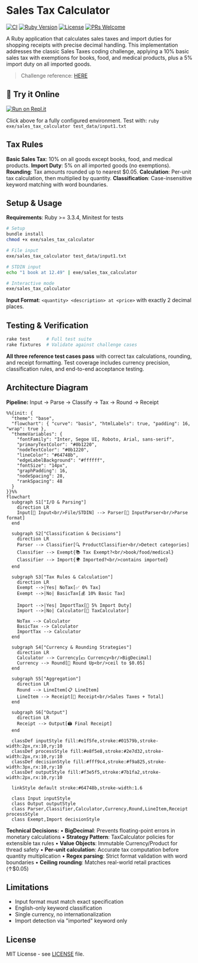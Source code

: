 # Sales Tax Calculator

[![CI](https://github.com/Gfreschi/sales_taxes_challenge/workflows/CI/badge.svg)](https://github.com/Gfreschi/sales_taxes_challenge/actions)
[![Ruby Version](https://img.shields.io/badge/ruby-%3E%3D%203.3.4-red.svg)](https://ruby-lang.org)
[![License](https://img.shields.io/badge/license-MIT-blue.svg)](LICENSE)
[![PRs Welcome](https://img.shields.io/badge/PRs-welcome-brightgreen.svg)](https://github.com/Gfreschi/sales_taxes_challenge/pulls)

A Ruby application that calculates sales taxes and import duties for shopping receipts with precise decimal handling. This implementation addresses the classic Sales Taxes coding challenge, applying a 10% basic sales tax with exemptions for books, food, and medical products, plus a 5% import duty on all imported goods.

> Challenge reference: [HERE](https://gist.github.com/safplatform/792314da6b54346594432f30d5868f36)

## 🚀 Try it Online

[![Run on Repl.it](https://img.shields.io/badge/run%20on-repl.it-667881.svg)](https://replit.com/@Gfreschi/salestaxeschallenge)

Click above for a fully configured environment. Test with: `ruby exe/sales_tax_calculator test_data/input1.txt`

## Tax Rules

**Basic Sales Tax**: 10% on all goods except books, food, and medical products.
**Import Duty**: 5% on all imported goods (no exemptions).
**Rounding**: Tax amounts rounded up to nearest $0.05.
**Calculation**: Per-unit tax calculation, then multiplied by quantity.
**Classification**: Case-insensitive keyword matching with word boundaries.

## Setup & Usage

**Requirements**: Ruby >= 3.3.4, Minitest for tests

```bash
# Setup
bundle install
chmod +x exe/sales_tax_calculator

# File input
exe/sales_tax_calculator test_data/input1.txt

# STDIN input
echo "1 book at 12.49" | exe/sales_tax_calculator

# Interactive mode
exe/sales_tax_calculator
```

**Input Format**: `<quantity> <description> at <price>` with exactly 2 decimal places.

## Testing & Verification

```bash
rake test      # Full test suite
rake fixtures  # Validate against challenge cases
```

**All three reference test cases pass** with correct tax calculations, rounding, and receipt formatting. Test coverage includes currency precision, classification rules, and end-to-end acceptance testing.

## Architecture Diagram

**Pipeline:** Input → Parse → Classify → Tax → Round → Receipt

```mermaid
%%{init: {
  "theme": "base",
  "flowchart": { "curve": "basis", "htmlLabels": true, "padding": 16, "wrap": true },
  "themeVariables": {
    "fontFamily": "Inter, Segoe UI, Roboto, Arial, sans-serif",
    "primaryTextColor": "#0b1220",
    "nodeTextColor": "#0b1220",
    "lineColor": "#64748b",
    "edgeLabelBackground": "#ffffff",
    "fontSize": "14px",
    "graphPadding": 16,
    "nodeSpacing": 28,
    "rankSpacing": 48
  }
}}%%
flowchart 
  subgraph S1["I/O & Parsing"]
    direction LR
    Input[📄 Input<br/>File/STDIN] --> Parser[📝 InputParser<br/>Parse format]
  end

  subgraph S2["Classification & Decisions"]
    direction LR
    Parser --> Classifier[🔍 ProductClassifier<br/>Detect categories]
    Classifier --> Exempt{📚 Tax Exempt?<br/>book/food/medical}
    Classifier --> Import{🌍 Imported?<br/>contains imported}
  end

  subgraph S3["Tax Rules & Calculation"]
    direction LR
    Exempt -->|Yes| NoTax[✅ 0% Tax]
    Exempt -->|No| BasicTax[💰 10% Basic Tax]

    Import -->|Yes| ImportTax[🚢 5% Import Duty]
    Import -->|No| Calculator[🧮 TaxCalculator]

    NoTax --> Calculator
    BasicTax --> Calculator
    ImportTax --> Calculator
  end

  subgraph S4["Currency & Rounding Strategies"]
    direction LR
    Calculator --> Currency[💵 Currency<br/>BigDecimal]
    Currency --> Round[🔄 Round Up<br/>ceil to $0.05]
  end

  subgraph S5["Aggregation"]
    direction LR
    Round --> LineItem[📋 LineItem]
    LineItem --> Receipt[🧾 Receipt<br/>Sales Taxes + Total]
  end

  subgraph S6["Output"]
    direction LR
    Receipt --> Output[🖨️ Final Receipt]
  end

  classDef inputStyle fill:#e1f5fe,stroke:#01579b,stroke-width:2px,rx:10,ry:10
  classDef processStyle fill:#e8f5e8,stroke:#2e7d32,stroke-width:2px,rx:10,ry:10
  classDef decisionStyle fill:#fff9c4,stroke:#f9a825,stroke-width:3px,rx:10,ry:10
  classDef outputStyle fill:#f3e5f5,stroke:#7b1fa2,stroke-width:2px,rx:10,ry:10

  linkStyle default stroke:#64748b,stroke-width:1.6

  class Input inputStyle
  class Output outputStyle
  class Parser,Classifier,Calculator,Currency,Round,LineItem,Receipt processStyle
  class Exempt,Import decisionStyle
```

**Technical Decisions:**
• **BigDecimal**: Prevents floating-point errors in monetary calculations
• **Strategy Pattern**: TaxCalculator policies for extensible tax rules
• **Value Objects**: Immutable Currency/Product for thread safety
• **Per-unit calculation**: Accurate tax computation before quantity multiplication
• **Regex parsing**: Strict format validation with word boundaries
• **Ceiling rounding**: Matches real-world retail practices (↑$0.05)

## Limitations

- Input format must match exact specification
- English-only keyword classification
- Single currency, no internationalization
- Import detection via "imported" keyword only

## License

MIT License - see [LICENSE](LICENSE) file.
